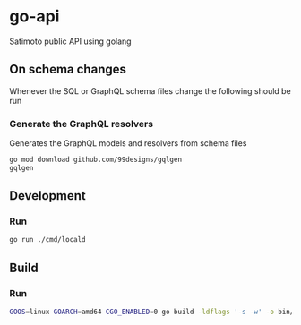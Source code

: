 # go-api
Satimoto public API using golang

## On schema changes
Whenever the SQL or GraphQL schema files change the following should be run

### Generate the GraphQL resolvers
Generates the GraphQL models and resolvers from schema files
```bash
go mod download github.com/99designs/gqlgen
gqlgen
```

## Development

### Run
```bash
go run ./cmd/locald
```

## Build

### Run
```bash
GOOS=linux GOARCH=amd64 CGO_ENABLED=0 go build -ldflags '-s -w' -o bin/main cmd/satimotod/main.go
```